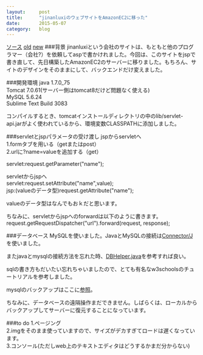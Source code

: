 ```yaml
---
layout:		post
title:		"jinanluxiのウェブサイトをAmazonEC2に移った"
date:		2015-05-07
category:	blog
---
```

<a href="https://github.com/songsongdahu/jinanluxi">ソース</a>
<a href="http://www.jnluxi.net/Html/Main.asp">old</a>
<a href="http://52.68.167.127:8080/jinanluxi/">new</a>
###背景
jinanluxiという会社のサイトは、もともと他のプログラマー（会社?）を依頼してaspで書かけれました。今回は、このサイトをjspで書き直して、先日構築したAmazonEC2のサーバーに移りました。もちろん、サイトのデザインをそのままにして、バックエンドだけ変えました。<br>

###開発環境
java 1.7.0_75<br>
Tomcat 7.0.61(サーバー側はtomcat8だけど問題なく使える)<br>
MySQL 5.6.24<br>
Sublime Text Build 3083<br>

コンパイルするとき、tomcatインストールディレクトリの中のlib/servlet-api.jarがよく使われているから、環境変数CLASSPATHに添加しました。<br>

###servletとjspパラメータの受け渡し
jspからservletへ<br>
1.formタブを用いる（getまたはpost）<br>
2.urlに?name=valueを追加する（get）<br>

servlet:request.getParameter("name");<br>

servletからjspへ<br>
servlet:request.setAttribute("name",value);<br>
jsp:(valueのデータ型)request.getAttribute("name");<br>

valueのデータ型はなんでもおｋだと思います。<br>

ちなみに、servletからjspへのforwardは以下のように書きます。<br>
request.getRequestDispatcher("url").forward(request, response);

###データベース
MySQLを使いました。JavaとMySQLの接続は<a href="http://dev.mysql.com/downloads/connector/j/">Connector/J</a>を使いました。<br>

またjavaとmysqlの接続方法を忘れた時、<a href="https://github.com/songsongdahu/jinanluxi/blob/master/WEB-INF/classes/DBHelper.java">DBHelper.java</a>を参考すれば良い。<br>

sqlの書き方もだいたい忘れちゃいましたので、とても有名なw3schoolsのチュートリアルを参考しました。<br>

mysqlのバックアップはここに<a href="http://phpspot.net/php/pgmysqldumpでバックアップ＆復元.html">参照</a>。<br>

ちなみに、データベースの遠隔操作まだできません。しばらくは、ローカルからバックアップしてサーバーに復元することになっています。

###to do
1.ページング<br>
2.imgをそのまま使っていますので、サイズがデカすぎてロードは遅くなっています。<br>
3.コンソール(ただしweb上のテキストエディタはどうするかまだ分からない)


